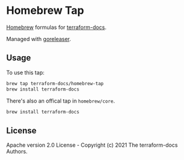 # Homebrew Tap

[Homebrew](https://docs.brew.sh/) formulas for [terraform-docs](https://github.com/terraform-docs/terraform-docs/).

Managed with [goreleaser](https://goreleaser.com/).

## Usage

To use this tap:

```bash
brew tap terraform-docs/homebrew-tap
brew install terraform-docs
```

There's also an offical tap in `homebrew/core`.

```bash
brew install terraform-docs
```

## License

Apache version 2.0 License - Copyright (c) 2021 The terraform-docs Authors.
